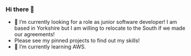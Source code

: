 ### Hi there 👋

- 🔭 I’m currently looking for a role as junior software developer! I am based in Yorkshire but I am willing to relocate to the South if we made our agreements!
- Please see my pinned projects to find out my skills!
- 🌱 I’m currently learning AWS.
